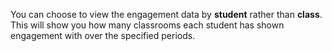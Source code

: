You can choose to view the engagement data by __student__ rather than __class__. This will show you how many classrooms each student has shown engagement with over the specified periods.